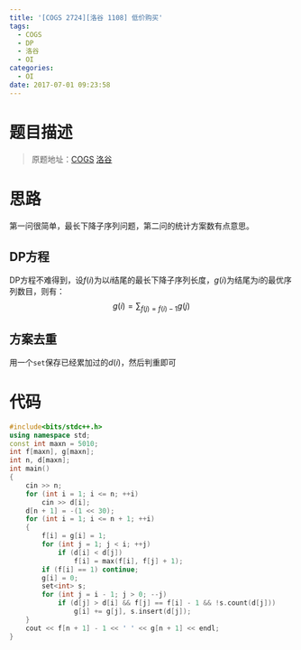 ```yaml
---
title: '[COGS 2724][洛谷 1108] 低价购买'
tags:
  - COGS
  - DP
  - 洛谷
  - OI
categories:
  - OI
date: 2017-07-01 09:23:58
---
```


# 题目描述

> 原题地址：[COGS](http://cogs.pro/cogs/problem/problem.php?pid=2724) [洛谷](https://www.luogu.org/problem/show?pid=1108)

# 思路

第一问很简单，最长下降子序列问题，第二问的统计方案数有点意思。

## DP方程
<!--more-->
DP方程不难得到，设$f(i)$为以$i$结尾的最长下降子序列长度，$g(i)$为结尾为$i$的最优序列数目，则有：
$$
g(i)=\sum_{f(j)=f(i)-1} g(j)
$$

## 方案去重

用一个`set`保存已经累加过的$d(i)$，然后判重即可

# 代码

``` cpp
#include<bits/stdc++.h>
using namespace std;
const int maxn = 5010;
int f[maxn], g[maxn];
int n, d[maxn];
int main()
{
    cin >> n;
    for (int i = 1; i <= n; ++i)
        cin >> d[i];
    d[n + 1] = -(1 << 30);
    for (int i = 1; i <= n + 1; ++i)
    {
        f[i] = g[i] = 1;
        for (int j = 1; j < i; ++j)
            if (d[i] < d[j])
                f[i] = max(f[i], f[j] + 1);
        if (f[i] == 1) continue;
        g[i] = 0;
        set<int> s;
        for (int j = i - 1; j > 0; --j)
            if (d[j] > d[i] && f[j] == f[i] - 1 && !s.count(d[j]))
                g[i] += g[j], s.insert(d[j]);
    }
    cout << f[n + 1] - 1 << ' ' << g[n + 1] << endl;
}
```

